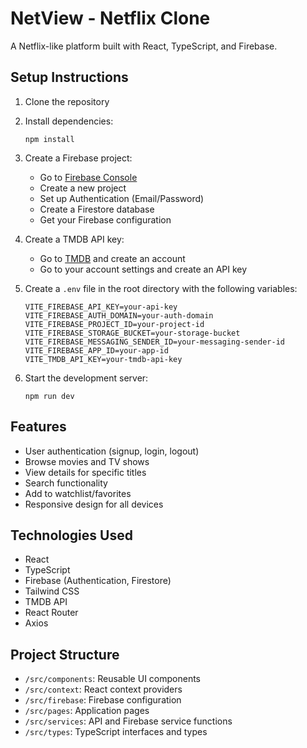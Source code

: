 # NetView - Netflix Clone

A Netflix-like platform built with React, TypeScript, and Firebase.

## Setup Instructions

1. Clone the repository
2. Install dependencies:
   ```
   npm install
   ```
3. Create a Firebase project:
   - Go to [Firebase Console](https://console.firebase.google.com/)
   - Create a new project
   - Set up Authentication (Email/Password)
   - Create a Firestore database
   - Get your Firebase configuration

4. Create a TMDB API key:
   - Go to [TMDB](https://www.themoviedb.org/) and create an account
   - Go to your account settings and create an API key

5. Create a `.env` file in the root directory with the following variables:
   ```
   VITE_FIREBASE_API_KEY=your-api-key
   VITE_FIREBASE_AUTH_DOMAIN=your-auth-domain
   VITE_FIREBASE_PROJECT_ID=your-project-id
   VITE_FIREBASE_STORAGE_BUCKET=your-storage-bucket
   VITE_FIREBASE_MESSAGING_SENDER_ID=your-messaging-sender-id
   VITE_FIREBASE_APP_ID=your-app-id
   VITE_TMDB_API_KEY=your-tmdb-api-key
   ```

6. Start the development server:
   ```
   npm run dev
   ```

## Features

- User authentication (signup, login, logout)
- Browse movies and TV shows
- View details for specific titles
- Search functionality
- Add to watchlist/favorites
- Responsive design for all devices

## Technologies Used

- React
- TypeScript
- Firebase (Authentication, Firestore)
- Tailwind CSS
- TMDB API
- React Router
- Axios

## Project Structure

- `/src/components`: Reusable UI components
- `/src/context`: React context providers
- `/src/firebase`: Firebase configuration
- `/src/pages`: Application pages
- `/src/services`: API and Firebase service functions
- `/src/types`: TypeScript interfaces and types